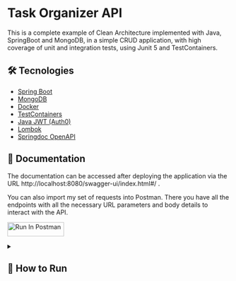 # Task Organizer API

This is a complete example of Clean Architecture implemented with Java, SpringBoot and MongoDB, in a simple CRUD application, with high coverage of unit and integration tests, using Junit 5 and TestContainers.

## 🛠️ Tecnologies 
- [Spring Boot](https://spring.io/projects/spring-boot)
- [MongoDB](https://www.mongodb.com/)
- [Docker](https://www.docker.com/)
- [TestContainers](https://testcontainers.com/)
- [Java JWT (Auth0)](https://github.com/auth0/java-jwt)
- [Lombok](https://projectlombok.org/)
- [Springdoc OpenAPI](https://springdoc.org/)

## 📖 Documentation

The documentation can be accessed after deploying the application via the URL http://localhost:8080/swagger-ui/index.html#/ .

You can also import my set of requests into Postman. There you have all the endpoints with all the necessary URL parameters and body details to interact with the API.

[<img src="https://run.pstmn.io/button.svg" alt="Run In Postman" style="width: 128px; height: 32px;">](https://app.getpostman.com/run-collection/31232249-ca8cfa3f-f3e7-4ab3-a595-dd7faca07dbe?action=collection%2Ffork&source=rip_markdown&collection-url=entityId%3D31232249-ca8cfa3f-f3e7-4ab3-a595-dd7faca07dbe%26entityType%3Dcollection%26workspaceId%3Daae15406-ac2a-4087-8c9e-47072e8aa119)


<details>
  <summary><h2>🚀 How to Run</h2></summary>

### 📋 Prerequisites

- Docker
- Docker Compose

### 🔎 Details

The application is configured to connect to MongoDB via port 27017.

### 🌍 Environment variables:

docker-compose.yml is configured to use default values.

#### Database
`DB_USERNAME`: Default value **root**

`DB_PASSWORD`: Default value **root**

#### Security
`JWT_SECRET`: secret used to generate a JWT token. Default value **secret**

##### These settings can also be changed in `application.properties`.

### 📦 Installing

Clone the project with the command (or download the zip from Github):

      git clone https://github.com/mtpontes/task-organizer-api.git

### 🌐 Deploy

Raise the containers:

      docker-compose up --build

</details>

